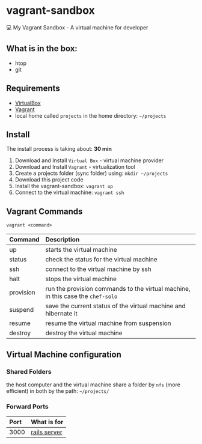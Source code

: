 # vagrant-sandbox
:computer: My Vagrant Sandbox - A virtual machine for developer

## What is in the box:

* htop
* git

## Requirements

* [VirtualBox](https://www.virtualbox.org)
* [Vagrant](http://vagrantup.com)
* local home called `projects` in the home directory: `~/projects`

## Install

The install process is taking about: **30 min**

1. Download and Install `Virtual Box` - virtual machine provider
2. Download and Install `Vagrant` - virtualization tool
3. Create a projects folder (sync folder) using: `mkdir ~/projects`
4. Download this project code
5. Install the vagrant-sandbox: `vagrant up`
6. Connect to the virtual machine: `vagrant ssh`

## Vagrant Commands

```shell
vagrant <command>
```

| Command   | Description                                                                     |
| :-------- | :------------------------------------------------------------------------------ |
| up        | starts the virtual machine                                                      |
| status    | check the status for the virtual machine                                        |
| ssh       | connect to the virtual machine by ssh                                           |
| halt      | stops the virtual machine                                                       |
| provision | run the provision commands to the virtual machine, in this case the `chef-solo` |
| suspend   | save the current status of the virtual machine and hibernate it                 |
| resume    | resume the virtual machine from suspension                                      |
| destroy   | destroy the virtual machine                                                     |

## Virtual Machine configuration

### Shared Folders

the host computer and the virtual machine share a folder by `nfs` (more efficient) in both by the path: `~/projects/`

### Forward Ports

| Port | What is for                                 |
| :--- | :------------------------------------------ |
| 3000 | [rails server](http://192.168.33.10:3000)   |
